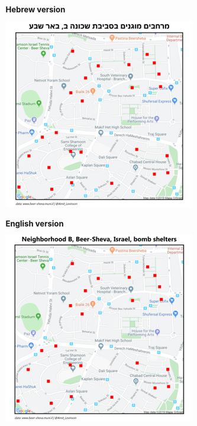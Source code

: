 ## Hebrew version

<p align = "center">
<img src="shelters_b_heb.png" width="600">  
</p>

## English version

<p align = "center">
<img src="shelters_b_eng.png" width="600">  
</p>
